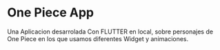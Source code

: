 # One Piece App

Una Aplicacion desarrolada Con FLUTTER en local, sobre personajes de One Piece en los que usamos diferentes Widget y animaciones.
